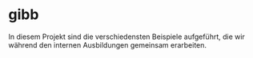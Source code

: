 # gibb

In diesem Projekt sind die verschiedensten Beispiele aufgeführt, die wir während den internen Ausbildungen gemeinsam erarbeiten.
